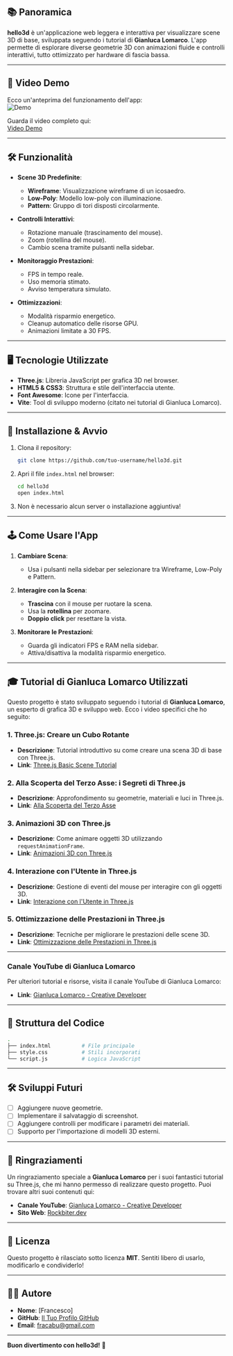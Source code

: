 



## 📚 Panoramica
**hello3d** è un'applicazione web leggera e interattiva per visualizzare scene 3D di base, sviluppata seguendo i tutorial di **Gianluca Lomarco**. L'app permette di esplorare diverse geometrie 3D con animazioni fluide e controlli interattivi, tutto ottimizzato per hardware di fascia bassa.

---

## 🎥 Video Demo
Ecco un'anteprima del funzionamento dell'app:  
![Demo](https://audiofilescontainer.blob.core.windows.net/audiocontainer/bandicam_2025-01-21_19-30-52-156.gif)

Guarda il video completo qui:  
[Video Demo](https://audiofilescontainer.blob.core.windows.net/audiocontainer/bandicam2025-01-21%2019-30-52-156.mp4)

---

## 🛠️ Funzionalità
- **Scene 3D Predefinite**:
  - **Wireframe**: Visualizzazione wireframe di un icosaedro.
  - **Low-Poly**: Modello low-poly con illuminazione.
  - **Pattern**: Gruppo di tori disposti circolarmente.

- **Controlli Interattivi**:
  - Rotazione manuale (trascinamento del mouse).
  - Zoom (rotellina del mouse).
  - Cambio scena tramite pulsanti nella sidebar.

- **Monitoraggio Prestazioni**:
  - FPS in tempo reale.
  - Uso memoria stimato.
  - Avviso temperatura simulato.

- **Ottimizzazioni**:
  - Modalità risparmio energetico.
  - Cleanup automatico delle risorse GPU.
  - Animazioni limitate a 30 FPS.

---

## 🖥️ Tecnologie Utilizzate
- **Three.js**: Libreria JavaScript per grafica 3D nel browser.
- **HTML5 & CSS3**: Struttura e stile dell'interfaccia utente.
- **Font Awesome**: Icone per l'interfaccia.
- **Vite**: Tool di sviluppo moderno (citato nei tutorial di Gianluca Lomarco).

---

## 🚀 Installazione & Avvio
1. Clona il repository:
   ```bash
   git clone https://github.com/tuo-username/hello3d.git
   ```
2. Apri il file `index.html` nel browser:
   ```bash
   cd hello3d
   open index.html
   ```
3. Non è necessario alcun server o installazione aggiuntiva!

---

## 🕹️ Come Usare l'App
1. **Cambiare Scena**:
   - Usa i pulsanti nella sidebar per selezionare tra Wireframe, Low-Poly e Pattern.

2. **Interagire con la Scena**:
   - **Trascina** con il mouse per ruotare la scena.
   - Usa la **rotellina** per zoomare.
   - **Doppio click** per resettare la vista.

3. **Monitorare le Prestazioni**:
   - Guarda gli indicatori FPS e RAM nella sidebar.
   - Attiva/disattiva la modalità risparmio energetico.

---

## 🎓 Tutorial di Gianluca Lomarco Utilizzati
Questo progetto è stato sviluppato seguendo i tutorial di **Gianluca Lomarco**, un esperto di grafica 3D e sviluppo web. Ecco i video specifici che ho seguito:

### 1. **Three.js: Creare un Cubo Rotante**
   - **Descrizione**: Tutorial introduttivo su come creare una scena 3D di base con Three.js.
   - **Link**: [Three.js Basic Scene Tutorial](https://www.youtube.com/watch?v=0Bk0hBze5-A)

### 2. **Alla Scoperta del Terzo Asse: i Segreti di Three.js**
   - **Descrizione**: Approfondimento su geometrie, materiali e luci in Three.js.
   - **Link**: [Alla Scoperta del Terzo Asse](https://www.youtube.com/watch?v=qru-z2t1f64)

### 3. **Animazioni 3D con Three.js**
   - **Descrizione**: Come animare oggetti 3D utilizzando `requestAnimationFrame`.
   - **Link**: [Animazioni 3D con Three.js](https://www.youtube.com/watch?v=0Bk0hBze5-A)

### 4. **Interazione con l'Utente in Three.js**
   - **Descrizione**: Gestione di eventi del mouse per interagire con gli oggetti 3D.
   - **Link**: [Interazione con l'Utente in Three.js](https://www.youtube.com/watch?v=0Bk0hBze5-A)

### 5. **Ottimizzazione delle Prestazioni in Three.js**
   - **Descrizione**: Tecniche per migliorare le prestazioni delle scene 3D.
   - **Link**: [Ottimizzazione delle Prestazioni in Three.js](https://www.youtube.com/watch?v=0Bk0hBze5-A)

---

### **Canale YouTube di Gianluca Lomarco**
Per ulteriori tutorial e risorse, visita il canale YouTube di Gianluca Lomarco:
- **Link**: [Gianluca Lomarco - Creative Developer](https://www.youtube.com/@gianlucalomarco)

---

## 📂 Struttura del Codice
```bash
.
├── index.html          # File principale
├── style.css           # Stili incorporati
└── script.js           # Logica JavaScript
```

---

## 🛠️ Sviluppi Futuri
- [ ] Aggiungere nuove geometrie.
- [ ] Implementare il salvataggio di screenshot.
- [ ] Aggiungere controlli per modificare i parametri dei materiali.
- [ ] Supporto per l'importazione di modelli 3D esterni.

---

## 🙏 Ringraziamenti
Un ringraziamento speciale a **Gianluca Lomarco** per i suoi fantastici tutorial su Three.js, che mi hanno permesso di realizzare questo progetto. Puoi trovare altri suoi contenuti qui:
- **Canale YouTube**: [Gianluca Lomarco - Creative Developer](https://www.youtube.com/@gianlucalomarco)
- **Sito Web**: [Rockbiter.dev](https://www.rockbiter.dev/)

---

## 📄 Licenza
Questo progetto è rilasciato sotto licenza **MIT**. Sentiti libero di usarlo, modificarlo e condividerlo!

---

## 👨‍💻 Autore
- **Nome**: [Francesco]
- **GitHub**: [Il Tuo Profilo GitHub](https://github.com/fracabu)
- **Email**: fracabu@gmail.com

---

**Buon divertimento con hello3d!** 🚀
```

